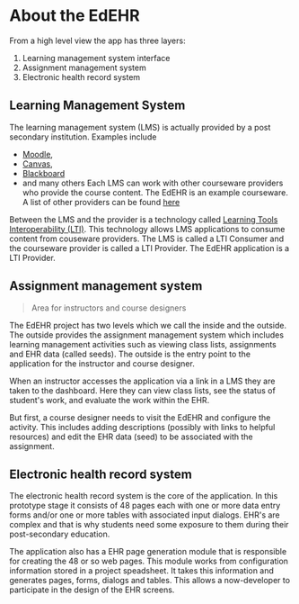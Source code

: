 # About the EdEHR

From a high level view the app has three layers: 

1. Learning management system interface
2. Assignment management system
3. Electronic health record system

## Learning Management System

The learning management system (LMS) is actually provided by a post secondary institution. Examples include 
- [Moodle](https://moodle.org/), 
- [Canvas](https://www.canvaslms.com/), 
- [Blackboard](https://www.blackboard.com)
- and many others
Each LMS can work with other courseware providers who provide the course content.  The EdEHR is an example courseware. A list of other providers can be found [here](https://en.wikipedia.org/wiki/Learning_Tools_Interoperability#Adoption)
 
Between the LMS and the provider is a technology called [Learning Tools Interoperability (LTI)](https://www.imsglobal.org/specs/ltiv2p0/implementation-guide). This technology allows LMS applications to consume content from couseware providers.  The LMS is called a LTI Consumer and the courseware provider is called a LTI Provider.  The EdEHR application is a LTI Provider.


## Assignment management system

> Area for instructors and course designers

The EdEHR project has two levels which we call the inside and the outside.  The outside provides the assignment management system which includes learning management activities such as viewing class lists, assignments and EHR data (called seeds).  The outside is the entry point to the application for the instructor and course designer.

When an instructor accesses the application via a link in a LMS they are taken to the dashboard. Here they can view class lists, see the status of student's work, and evaluate the work within the EHR.

But first, a course designer needs to visit the EdEHR and configure the activity. This includes adding descriptions (possibly with links to helpful resources) and edit the EHR data (seed) to be associated with the assignment.

## Electronic health record system

The electronic health record system is the core of the application. In this prototype stage it consists of 48 pages each
with one or more data entry forms and/or one or more tables with associated input dialogs.  EHR's are complex and that is
why students need some exposure to them during their post-secondary education.

The application also has a EHR page generation module that is responsible for creating the 48 or so web pages. This module works from configuration information stored in a project speadsheet.  It takes this information and generates pages, forms, dialogs and tables.  This allows a now-developer to participate in the design of the EHR screens.
